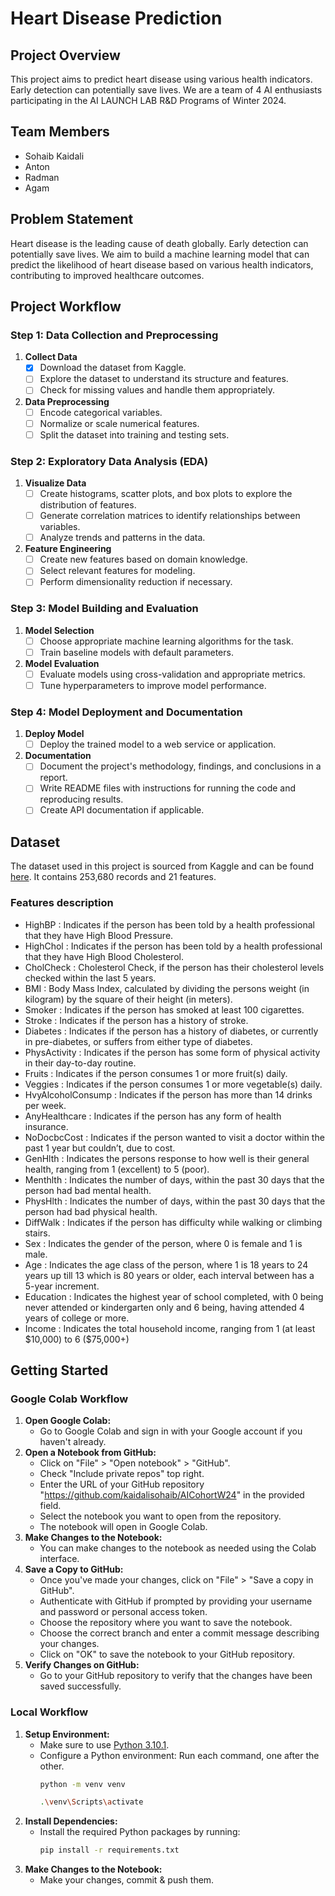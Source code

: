 # Heart Disease Prediction

## Project Overview
This project aims to predict heart disease using various health indicators. Early detection can potentially save lives. We are a team of 4 AI enthusiasts participating in the AI LAUNCH LAB R&D Programs of Winter 2024.

## Team Members
- Sohaib Kaidali
- Anton 
- Radman 
- Agam 

## Problem Statement
Heart disease is the leading cause of death globally. Early detection can potentially save lives. We aim to build a machine learning model that can predict the likelihood of heart disease based on various health indicators, contributing to improved healthcare outcomes.

## Project Workflow

### Step 1: Data Collection and Preprocessing
1. **Collect Data**
   - [x] Download the dataset from Kaggle.
   - [ ] Explore the dataset to understand its structure and features.
   - [ ] Check for missing values and handle them appropriately.

2. **Data Preprocessing**
   - [ ] Encode categorical variables.
   - [ ] Normalize or scale numerical features.
   - [ ] Split the dataset into training and testing sets.

### Step 2: Exploratory Data Analysis (EDA)
1. **Visualize Data**
   - [ ] Create histograms, scatter plots, and box plots to explore the distribution of features.
   - [ ] Generate correlation matrices to identify relationships between variables.
   - [ ] Analyze trends and patterns in the data.

2. **Feature Engineering**
   - [ ] Create new features based on domain knowledge.
   - [ ] Select relevant features for modeling.
   - [ ] Perform dimensionality reduction if necessary.

### Step 3: Model Building and Evaluation
1. **Model Selection**
   - [ ] Choose appropriate machine learning algorithms for the task.
   - [ ] Train baseline models with default parameters.

2. **Model Evaluation**
   - [ ] Evaluate models using cross-validation and appropriate metrics.
   - [ ] Tune hyperparameters to improve model performance.

### Step 4: Model Deployment and Documentation
1. **Deploy Model**
   - [ ] Deploy the trained model to a web service or application.

2. **Documentation**
   - [ ] Document the project's methodology, findings, and conclusions in a report.
   - [ ] Write README files with instructions for running the code and reproducing results.
   - [ ] Create API documentation if applicable.

## Dataset
The dataset used in this project is sourced from Kaggle and can be found [here](https://www.kaggle.com/datasets/alexteboul/heart-disease-health-indicators-dataset/data). It contains 253,680 records and 21 features.

### Features description
- HighBP : Indicates if the person has been told by a health professional that they have High Blood Pressure.
- HighChol : Indicates if the person has been told by a health professional that they have High Blood Cholesterol.
- CholCheck : Cholesterol Check, if the person has their cholesterol levels checked within the last 5 years.
- BMI : Body Mass Index, calculated by dividing the persons weight (in kilogram) by the square of their height (in meters).
- Smoker : Indicates if the person has smoked at least 100 cigarettes.
- Stroke : Indicates if the person has a history of stroke.
- Diabetes : Indicates if the person has a history of diabetes, or currently in pre-diabetes, or suffers from either type of diabetes.
- PhysActivity : Indicates if the person has some form of physical activity in their day-to-day routine.
- Fruits : Indicates if the person consumes 1 or more fruit(s) daily.
- Veggies : Indicates if the person consumes 1 or more vegetable(s) daily.
- HvyAlcoholConsump : Indicates if the person has more than 14 drinks per week.
- AnyHealthcare : Indicates if the person has any form of health insurance.
- NoDocbcCost : Indicates if the person wanted to visit a doctor within the past 1 year but couldn’t, due to cost.
- GenHlth : Indicates the persons response to how well is their general health, ranging from 1 (excellent) to 5 (poor).
- Menthlth : Indicates the number of days, within the past 30 days that the person had bad mental health.
- PhysHlth : Indicates the number of days, within the past 30 days that the person had bad physical health.
- DiffWalk : Indicates if the person has difficulty while walking or climbing stairs.
- Sex : Indicates the gender of the person, where 0 is female and 1 is male.
- Age : Indicates the age class of the person, where 1 is 18 years to 24 years up till 13 which is 80 years or older, each interval between has a 5-year increment.
- Education : Indicates the highest year of school completed, with 0 being never attended or kindergarten only and 6 being, having attended 4 years of college or more.
- Income : Indicates the total household income, ranging from 1 (at least \$10,000) to 6 ($75,000+)

## Getting Started
### Google Colab Workflow
1. **Open Google Colab:**
   - Go to Google Colab and sign in with your Google account if you haven't already.
2. **Open a Notebook from GitHub:**
   - Click on "File" > "Open notebook" > "GitHub".
   - Check "Include private repos" top right.
   - Enter the URL of your GitHub repository "https://github.com/kaidalisohaib/AICohortW24" in the provided field.
   - Select the notebook you want to open from the repository.
   - The notebook will open in Google Colab.
3. **Make Changes to the Notebook:**
   - You can make changes to the notebook as needed using the Colab interface.
4. **Save a Copy to GitHub:**
   - Once you've made your changes, click on "File" > "Save a copy in GitHub".
   - Authenticate with GitHub if prompted by providing your username and password or personal access token.
   - Choose the repository where you want to save the notebook.
   - Choose the correct branch and enter a commit message describing your changes.
   - Click on "OK" to save the notebook to your GitHub repository.
5. **Verify Changes on GitHub:**
   - Go to your GitHub repository to verify that the changes have been saved successfully.

### Local Workflow
1. **Setup Environment:**
   - Make sure to use [Python 3.10.1](https://www.python.org/downloads/release/python-3101/).
   - Configure a Python environment:
   Run each command, one after the other.
     ```bash
     python -m venv venv
     ```
     ```bash
     .\venv\Scripts\activate
     ```
2. **Install Dependencies:**
   - Install the required Python packages by running:
     ```bash
     pip install -r requirements.txt
     ```
3. **Make Changes to the Notebook:**
   - Make your changes, commit & push them.
